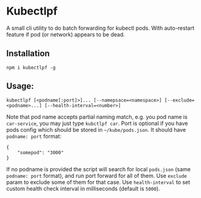 # Kubectlpf

A small cli utility to do batch forwarding for kubectl pods. With auto-restart feature if pod (or network) appears to be dead.

## Installation

```
npm i kubectlpf -g
```

## Usage:

```
kubectlpf [<podname[:port]>]... [--namepsace=<namespace>] [--exclude=<podname>...] [--health-interval=<number>]
```

Note that pod name accepts partial naming match, e.g. you pod name is `car-service`, you may just type `kubctlpf car`.
Port is optional if you have pods config which should be stored in `~/kube/pods.json`.
It should have ` podname: port ` format:

```
{
    "somepod": "3000"
}
```

If no podname is provided the script will search for local `pods.json` (same ` podname: port ` format), and run port forward for all of them. Use `exclude` param to exclude some of them for that case.
Use `health-interval` to set custom health check interval in milliseconds (default is `5000`).
